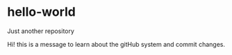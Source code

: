 # hello-world
Just another repository 


Hi! this is a message to learn about the gitHub system and commit changes. 
